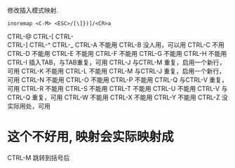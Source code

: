 修改插入模式映射.

```vim
inoremap <C-M> <ESC>/[\]})]/<CR>a
```



CTRL-@
CTRL-[
CTRL-\
CTRL-]
CTRL-^
CTRL-_
CTRL-A		不能用
CTRL-B		没人用，可以用
CTRL-C		不用
CTRL-D		不能用
CTRL-E		不能用
CTRL-F		不能用
CTRL-G		不能用
CTRL-H		不能用
CTRL-I		插入TAB，与TAB重复，可用
CTRL-J		与CTRL-M 重复，启用一个新行，可用
CTRL-K		不能用
CTRL-L		不能用
CTRL-M		与CTRL-J 重复，启用一个新行，可用
CTRL-N		不能用
CTRL-O		不能用
CTRL-P		不能用
CTRL-Q		与CTRL-V 重复，可用
CTRL-R		不能用
CTRL-S		不能用
CTRL-T		不能用
CTRL-U		不能用
CTRL-V		与CTRL-Q 重复，可用
CTRL-W		不能用
CTRL-X		不能用
CTRL-Y		不能用
CTRL-Z		没实际用处，可用

# 这个不好用, 映射<CTRL-M>会实际映射成<CR>
CTRL-M		跳转到括号后

